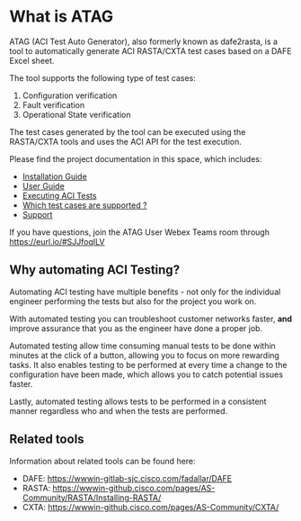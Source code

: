 # What is ATAG

ATAG (ACI Test Auto Generator), also formerly known as dafe2rasta, is a tool to automatically generate ACI RASTA/CXTA test cases based on a DAFE Excel sheet.

The tool supports the following type of test cases:

1. Configuration verification
2. Fault verification
3. Operational State verification

The test cases generated by the tool can be executed using the RASTA/CXTA tools and uses the ACI API for the test execution.

Please find the project documentation in this space, which includes:

* [Installation Guide](Installing-ATAG.md)
* [User Guide](Using-ATAG.md)
* [Executing ACI Tests](Executing-ACI-Tests.md)
* [Which test cases are supported ?](Template-Coverage.md)
* [Support](Getting_Support.md)

If you have questions, join the ATAG User Webex Teams room through <https://eurl.io/#SJJfoqILV>

## Why automating ACI Testing?

Automating ACI testing have multiple benefits - not only for the individual engineer performing the tests but also for the project you work on.

With automated testing you can troubleshoot customer networks faster, **and** improve assurance that you as the engineer have done a proper job.

Automated testing allow time consuming manual tests to be done within minutes at the click of a button, allowing you to focus on more rewarding tasks. It also enables testing to be performed at every time a change to the configuration have been made, which allows you to catch potential issues faster.

Lastly, automated testing allows tests to be performed in a consistent manner regardless who and when the tests are performed.  

## Related tools

Information about related tools can be found here:

* DAFE: <https://wwwin-gitlab-sjc.cisco.com/fadallar/DAFE>
* RASTA: <https://wwwin-github.cisco.com/pages/AS-Community/RASTA/Installing-RASTA/>
* CXTA: <https://wwwin-github.cisco.com/pages/AS-Community/CXTA/>
